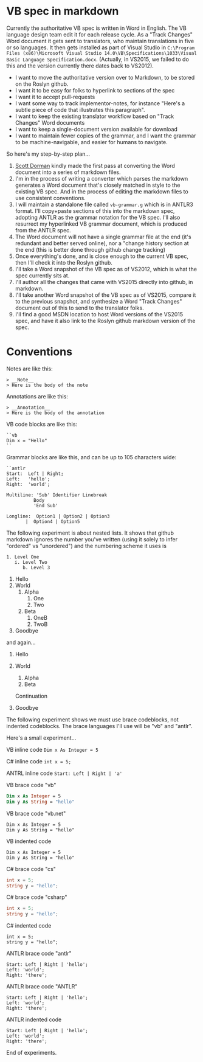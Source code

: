 VB spec in markdown
=====================

Currently the authoritative VB spec is written in Word in English. The VB language design team edit it for each release cycle. As a "Track Changes" Word document it gets sent to translators, who maintain translations in five or so languages. It then gets installed as part of Visual Studio in `C:\Program Files (x86)\Microsoft Visual Studio 14.0\VB\Specifications\1033\Visual Basic Language Specification.docx`. (Actually, in VS2015, we failed to do this and the version currently there dates back to VS2012).

* I want to move the authoritative version over to Markdown, to be stored on the Roslyn github.
* I want it to be easy for folks to hyperlink to sections of the spec
* I want it to accept pull-requests
* I want some way to track implementor-notes, for instance "Here's a subtle piece of code that illustrates this paragraph".
* I want to keep the existing translator workflow based on "Track Changes" Word documents
* I want to keep a single-document version available for download
* I want to maintain fewer copies of the grammar, and I want the grammar to be machine-navigable, and easier for humans to navigate.

So here's my step-by-step plan...

1. [Scott Dorman](https://github.com/scottdorman) kindly made the first pass at converting the Word document into a series of markdown files.
2. I'm in the process of writing a converter which parses the markdown generates a Word document that's closely matched in style to the existing VB spec. And in the process of editing the markdown files to use consistent conventions.
3. I will maintain a standalone file called `vb-grammar.g` which is in ANTLR3 format. I'll copy+paste sections of this into the markdown spec, adopting ANTLR as the grammar notation for the VB spec. I'll also resurrect my hyperlinked VB grammar document, which is produced from the ANTLR spec.
4. The Word document will not have a single grammar file at the end (it's redundant and better served online), nor a "change history section at the end (this is better done through github change tracking)
5. Once everything's done, and is close enough to the current VB spec, then I'll check it into the Roslyn github.
6. I'll take a Word snapshot of the VB spec as of VS2012, which is what the spec currently sits at.
7. I'll author all the changes that came with VS2015 directly into github, in markdown.
8. I'll take another Word snapshot of the VB spec as of VS2015, compare it to the previous snapshot, and synthesize a Word "Track Changes" document out of this to send to the translator folks.
9. I'll find a good MSDN location to host Word versions of the VS2015 spec, and have it also link to the Roslyn github markdown version of the spec.



# Conventions

Notes are like this:
```
> __Note__
> Here is the body of the note
```

Annotations are like this:
```
> __Annotation__
> Here is the body of the annotation
```

VB code blocks are like this:
```
``vb
Dim x = "Hello"
``
```

Grammar blocks are like this, and can be up to 105 characters wide:
```
``antlr
Start:  Left | Right;
Left:   'hello';
Right:  'world';

Multiline: 'Sub' Identifier Linebreak
          Body
          'End Sub'

Longline:  Option1 | Option2 | Option3
       |  Option4 | Option5
```

The following experiment is about nested lists. It shows that github markdown ignores the number you've written (using it solely to infer "ordered" vs "unordered") and the numbering scheme it uses is
```
1. Level One
   i. Level Two
      b. Level 3
```

1.  Hello
2.  World
    1. Alpha
        1. One
        2. Two
    2. Beta
        1. OneB
        2. TwoB
3.  Goodbye

and again...

1.  Hello
2.  World
    1. Alpha
    2. Beta

    Continuation
3.  Goodbye

The following experiment shows we must use brace codeblocks, not indented codeblocks. The brace languages I'll use will be "vb" and "antlr".

Here's a small experiment...

VB inline code `Dim x As Integer = 5`

C# inline code `int x = 5;`

ANTRL inline code `Start: Left | Right | 'a'`

VB brace code "vb"
```vb
Dim x As Integer = 5
Dim y As String = "hello"
```

VB brace code "vb.net"
```vb.net
Dim x As Integer = 5
Dim y As String = "hello"
```

VB indented code

    Dim x As Integer = 5
    Dim y As String = "hello"

C# brace code "cs"
```cs
int x = 5;
string y = "hello";
```

C# brace code "csharp"
```csharp
int x = 5;
string y = "hello";
```

C# indented code

    int x = 5;
    string y = "hello";

ANTLR brace code "antlr"
```antlr
Start: Left | Right | 'hello';
Left: 'world';
Right: 'there';
```

ANTLR brace code "ANTLR"
```ANTLR
Start: Left | Right | 'hello';
Left: 'world';
Right: 'there';
```

ANTLR indented code

    Start: Left | Right | 'hello';
    Left: 'world';
    Right: 'there';

End of experiments.
